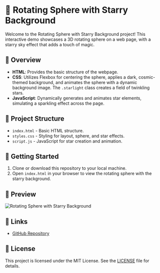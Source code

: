 # 🌌 Rotating Sphere with Starry Background

Welcome to the Rotating Sphere with Starry Background project! This interactive demo showcases a 3D rotating sphere on a web page, with a starry sky effect that adds a touch of magic.

## 🚀 Overview

- **HTML**: Provides the basic structure of the webpage.
- **CSS**: Utilizes Flexbox for centering the sphere, applies a dark, cosmic-themed background, and animates the sphere with a dynamic background image. The `.starlight` class creates a field of twinkling stars.
- **JavaScript**: Dynamically generates and animates star elements, simulating a sparkling effect across the page.

## 📂 Project Structure

- `index.html` - Basic HTML structure.
- `styles.css` - Styling for layout, sphere, and star effects.
- `script.js` - JavaScript for star creation and animation.

## 🏁 Getting Started

1. Clone or download this repository to your local machine.
2. Open `index.html` in your browser to view the rotating sphere with the starry background.

## 🎨 Preview

![Rotating Sphere with Starry Background](link-to-your-image)

## 🔗 Links

- [GitHub Repository](https://github.com/MichaelKarina?tab=repositories)

## 📄 License

This project is licensed under the MIT License. See the [LICENSE](link-to-license) file for details.
